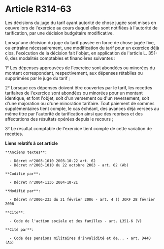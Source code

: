 # Article R314-63

Les décisions du juge du tarif ayant autorité de chose jugée sont mises en oeuvre lors de l'exercice au cours duquel elles
sont notifiées à l'autorité de tarification, par une décision budgétaire modificative. 

Lorsqu'une décision du juge du tarif passée en force de chose jugée fixe, ou entraîne nécessairement, une modification du
tarif pour un exercice déjà clos, l'exécution de la décision fait l'objet, en application de l'article L. 351-6, des
modalités comptables et financières suivantes : 

1° Les dépenses approuvées de l'exercice sont abondées ou minorées du montant correspondant, respectivement, aux dépenses
rétablies ou supprimées par le juge du tarif ; 

2° Lorsque ces dépenses doivent être couvertes par le tarif, les recettes tarifaires de l'exercice sont abondées ou minorées
pour un montant identique, et font l'objet, soit d'un versement ou d'un reversement, soit d'une majoration ou d'une
minoration tarifaire. Tout paiement de sommes supplémentaires tient compte, le cas échéant, des avances déjà versées au même
titre par l'autorité de tarification ainsi que des reprises et des affectations des résultats opérées depuis le recours ; 

3° Le résultat comptable de l'exercice tient compte de cette variation de recettes.

**Liens relatifs à cet article**

	**Anciens textes**:

	  - Décret n°2003-1010 2003-10-22 art. 62
	  - Décret n°2003-1010 du 22 octobre 2003 - art. 62 (Ab)

	**Codifié par**:

	  - Décret n°2004-1136 2004-10-21

	**Modifié par**:

	  - Décret n°2006-233 du 21 février 2006 - art. 4 () JORF 28 février 2006

	**Cite**:

	  - Code de l'action sociale et des familles - art. L351-6 (V)

	**Cité par**:

	  - Code des pensions militaires d'invalidité et de... - art. D440 (Ab)
